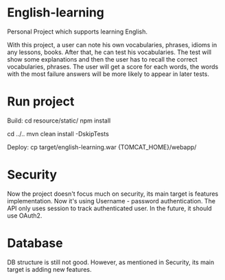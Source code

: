 # English-learning
Personal Project which supports learning English.

With this project, a user can note his own vocabularies, phrases, idioms in any lessons, books.
After that, he can test his vocabularies. The test will show some explanations and then the user has to recall the correct vocabularies, phrases.
The user will get a score for each words, the words with the most failure answers will be more likely to appear in later tests.

# Run project
Build: 
cd resource/static/
npm install

cd ../..
mvn clean install -DskipTests

Deploy:
cp target/english-learning.war {TOMCAT_HOME}/webapp/

# Security
Now the project doesn't focus much on security, its main target is features implementation.
Now it's using Username - password authentication. The API only uses session to track authenticated user.
In the future, it should use OAuth2.

# Database
DB structure is still not good. However, as mentioned in Security, its main target is adding new features.
